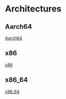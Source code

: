 # Architectures

## Aarch64

[Aarch64](/Architectures/aarch64)

## x86

[x86](/Architectures/x86)

## x86_64

[x86_64](/Architectures/x86_64)
